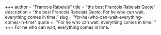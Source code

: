 +++
author = "Francois Rabelais"
title = "the best Francois Rabelais Quote"
description = "the best Francois Rabelais Quote: For he who can wait, everything comes in time."
slug = "for-he-who-can-wait-everything-comes-in-time"
quote = '''For he who can wait, everything comes in time.'''
+++
For he who can wait, everything comes in time.
